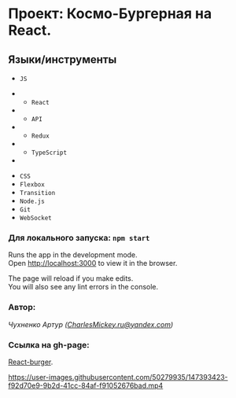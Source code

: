 # Проект: Космо-Бургерная на React.

## Языки/инструменты
* `JS`
- * `React`
- * `API`
- * `Redux`
- * `TypeScript`
- 

* `CSS`
* `Flexbox`
* `Transition`
* `Node.js`
* `Git`
* `WebSocket`



### Для локального запуска: `npm start`
Runs the app in the development mode.\
Open [http://localhost:3000](http://localhost:3000) to view it in the browser.

The page will reload if you make edits.\
You will also see any lint errors in the console.

### Автор:
*Чухненко Артур (CharlesMickey.ru@yandex.com)*

### Ссылка на gh-page:
[React-burger](https://charlesmickey.github.io/react-burger/). 

https://user-images.githubusercontent.com/50279935/147393423-f92d70e9-9b2d-41cc-84af-f91052676bad.mp4

